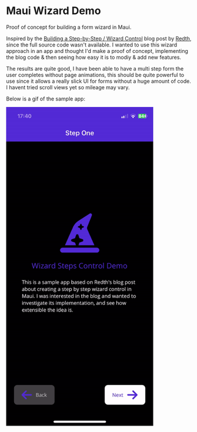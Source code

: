 # Maui Wizard Demo
Proof of concept for building a form wizard in Maui.

Inspired by the [Building a Step-by-Step / Wizard Control](https://redth.codes/building-a-step-by-step-wizard-control-in-net-maui) blog post by [Redth](https://github.com/redth), since the full source code wasn't available. I wanted to use this wizard approach in an app and thought I'd make a proof of concept, implementing the blog code & then seeing how easy it is to modiy & add new features.

The results are quite good, I have been able to have a multi step form the user completes without page animations, this should be quite powerful to use since it allows a really slick UI for forms without a huge amount of code. I havent tried scroll views yet so mileage may vary.

Below is a gif of the sample app:

<img src="assets/wizard-demo.gif" alt="Demo app in action" Width="400">
